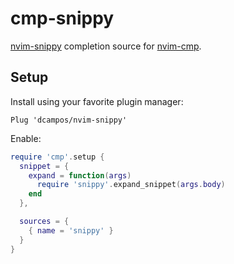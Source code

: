 # cmp-snippy

[nvim-snippy][1] completion source for [nvim-cmp][2].

[1]: https://github.com/dcampos/nvim-snippy
[2]: https://github.com/hrsh7th/nvim-cmp

## Setup

Install using your favorite plugin manager:

```viml
Plug 'dcampos/nvim-snippy'
```

Enable:

```lua
require 'cmp'.setup {
  snippet = {
    expand = function(args)
      require 'snippy'.expand_snippet(args.body)
    end
  },

  sources = {
    { name = 'snippy' }
  }
}
```
